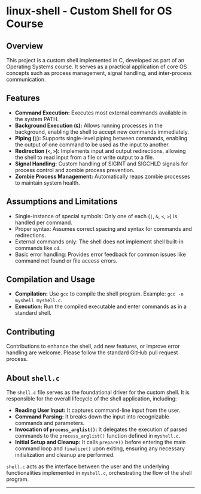 # linux-shell - Custom Shell for OS Course

## Overview
This project is a custom shell implemented in C, developed as part of an Operating Systems course. It serves as a practical application of core OS concepts such as process management, signal handling, and inter-process communication.

## Features
- **Command Execution:** Executes most external commands available in the system PATH.
- **Background Execution (`&`):** Allows running processes in the background, enabling the shell to accept new commands immediately.
- **Piping (`|`):** Supports single-level piping between commands, enabling the output of one command to be used as the input to another.
- **Redirection (`<`, `>`):** Implements input and output redirections, allowing the shell to read input from a file or write output to a file.
- **Signal Handling:** Custom handling of SIGINT and SIGCHLD signals for process control and zombie process prevention.
- **Zombie Process Management:** Automatically reaps zombie processes to maintain system health.

## Assumptions and Limitations
- Single-instance of special symbols: Only one of each (`|`, `&`, `<`, `>`) is handled per command.
- Proper syntax: Assumes correct spacing and syntax for commands and redirections.
- External commands only: The shell does not implement shell built-in commands like `cd`.
- Basic error handling: Provides error feedback for common issues like command not found or file access errors.

## Compilation and Usage
- **Compilation:** Use `gcc` to compile the shell program. Example: `gcc -o myshell myshell.c`.
- **Execution:** Run the compiled executable and enter commands as in a standard shell.

## Contributing
Contributions to enhance the shell, add new features, or improve error handling are welcome. Please follow the standard GitHub pull request process.

## About `shell.c`
The `shell.c` file serves as the foundational driver for the custom shell. It is responsible for the overall lifecycle of the shell application, including:

- **Reading User Input:** It captures command-line input from the user.
- **Command Parsing:** It breaks down the input into recognizable commands and parameters.
- **Invocation of `process_arglist()`:** It delegates the execution of parsed commands to the `process_arglist()` function defined in `myshell.c`.
- **Initial Setup and Cleanup:** It calls `prepare()` before entering the main command loop and `finalize()` upon exiting, ensuring any necessary initialization and cleanup are performed.

`shell.c` acts as the interface between the user and the underlying functionalities implemented in `myshell.c`, orchestrating the flow of the shell program.

---
